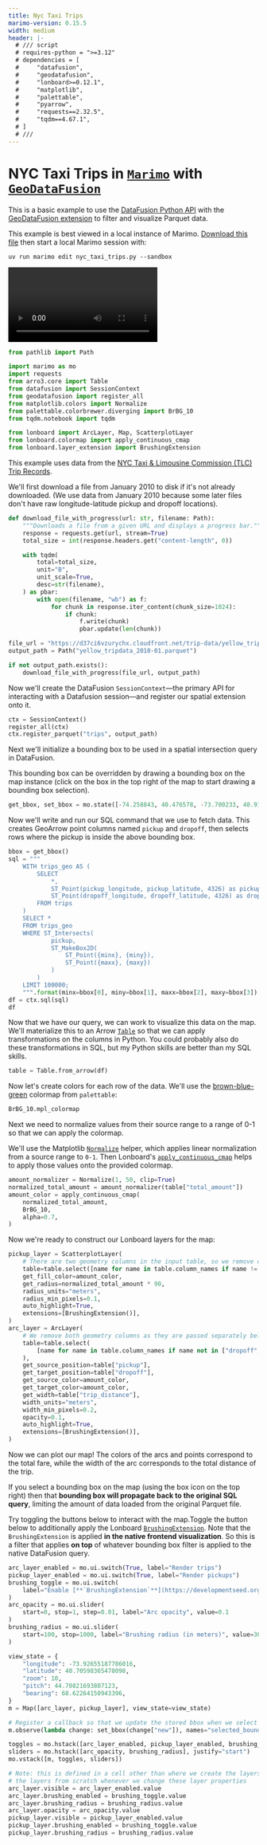 ```yaml
---
title: Nyc Taxi Trips
marimo-version: 0.15.5
width: medium
header: |-
  # /// script
  # requires-python = ">=3.12"
  # dependencies = [
  #     "datafusion",
  #     "geodatafusion",
  #     "lonboard>=0.12.1",
  #     "matplotlib",
  #     "palettable",
  #     "pyarrow",
  #     "requests==2.32.5",
  #     "tqdm==4.67.1",
  # ]
  # ///
---
```


# NYC Taxi Trips in [`Marimo`][Marimo] with [`GeoDataFusion`][datafusion-geo]

[Marimo]: https://docs.marimo.io/
[datafusion-geo]: https://github.com/datafusion-contrib/datafusion-geo

This is a basic example to use the [DataFusion Python API](https://datafusion.apache.org/python/) with the [GeoDataFusion extension][datafusion-geo] to filter and visualize Parquet data.

This example is best viewed in a local instance of Marimo. [Download this file](https://github.com/developmentseed/lonboard/blob/main/examples/marimo/nyc_taxi_trips.py) then start a local Marimo session with:

```
uv run marimo edit nyc_taxi_trips.py --sandbox
```

<video controls autoplay loop>
    <source src="https://github.com/user-attachments/assets/77f6a2b3-80c9-4524-8be2-79152746da1d" type="video/mp4">
</video>

```python {.marimo}
from pathlib import Path

import marimo as mo
import requests
from arro3.core import Table
from datafusion import SessionContext
from geodatafusion import register_all
from matplotlib.colors import Normalize
from palettable.colorbrewer.diverging import BrBG_10
from tqdm.notebook import tqdm

from lonboard import ArcLayer, Map, ScatterplotLayer
from lonboard.colormap import apply_continuous_cmap
from lonboard.layer_extension import BrushingExtension
```

This example uses data from the [NYC Taxi & Limousine Commission (TLC) Trip Records](https://www.nyc.gov/site/tlc/about/tlc-trip-record-data.page).

We'll first download a file from January 2010 to disk if it's not already downloaded. (We use data from January 2010 because some later files don't have raw longitude-latitude pickup and dropoff locations).

```python {.marimo}
def download_file_with_progress(url: str, filename: Path):
    """Downloads a file from a given URL and displays a progress bar."""
    response = requests.get(url, stream=True)
    total_size = int(response.headers.get("content-length", 0))

    with tqdm(
        total=total_size,
        unit="B",
        unit_scale=True,
        desc=str(filename),
    ) as pbar:
        with open(filename, "wb") as f:
            for chunk in response.iter_content(chunk_size=1024):
                if chunk:
                    f.write(chunk)
                    pbar.update(len(chunk))

file_url = "https://d37ci6vzurychx.cloudfront.net/trip-data/yellow_tripdata_2010-01.parquet"
output_path = Path("yellow_tripdata_2010-01.parquet")

if not output_path.exists():
    download_file_with_progress(file_url, output_path)
```

Now we'll create the DataFusion `SessionContext`—the primary API for interacting with a Datafusion session—and register our spatial extension onto it.

```python {.marimo}
ctx = SessionContext()
register_all(ctx)
ctx.register_parquet("trips", output_path)
```

Next we'll initialize a bounding box to be used in a spatial intersection query in DataFusion.

This bounding box can be overridden by drawing a bounding box on the map instance (click on the box in the top right of the map to start drawing a bounding box selection).

```python {.marimo}
get_bbox, set_bbox = mo.state([-74.258843, 40.476578, -73.700233, 40.91763])
```

Now we'll write and run our SQL command that we use to fetch data. This creates GeoArrow point columns named `pickup` and `dropoff`, then selects rows where the pickup is inside the above bounding box.

```python {.marimo}
bbox = get_bbox()
sql = """
    WITH trips_geo AS (
        SELECT
            *,
            ST_Point(pickup_longitude, pickup_latitude, 4326) as pickup,
            ST_Point(dropoff_longitude, dropoff_latitude, 4326) as dropoff
        FROM trips
    )
    SELECT *
    FROM trips_geo
    WHERE ST_Intersects(
            pickup,
            ST_MakeBox2D(
                ST_Point({minx}, {miny}),
                ST_Point({maxx}, {maxy})
            )
        )
    LIMIT 100000;
    """.format(minx=bbox[0], miny=bbox[1], maxx=bbox[2], maxy=bbox[3])
df = ctx.sql(sql)
df
```

Now that we have our query, we can work to visualize this data on the map. We'll materialize this to an Arrow [`Table`](https://kylebarron.dev/arro3/latest/api/core/table/) so that we can apply transformations on the columns in Python. You could probably also do these transformations in SQL, but my Python skills are better than my SQL skills.

```python {.marimo}
table = Table.from_arrow(df)
```

Now let's create colors for each row of the data. We'll use the [brown-blue-green](https://jiffyclub.github.io/palettable/colorbrewer/diverging/#brbg_10) colormap from `palettable`:

```python {.marimo}
BrBG_10.mpl_colormap
```

Next we need to normalize values from their source range to a range of 0-1 so that we can apply the colormap.

We'll use the Matplotlib [`Normalize`](https://matplotlib.org/stable/api/_as_gen/matplotlib.colors.Normalize.html) helper, which applies linear normalization from a source range to `0-1`. Then Lonboard's [`apply_continuous_cmap`](https://developmentseed.org/lonboard/latest/api/colormap/#lonboard.colormap.apply_continuous_cmap) helps to apply those values onto the provided colormap.

```python {.marimo}
amount_normalizer = Normalize(1, 50, clip=True)
normalized_total_amount = amount_normalizer(table["total_amount"])
amount_color = apply_continuous_cmap(
    normalized_total_amount,
    BrBG_10,
    alpha=0.7,
)
```

Now we're ready to construct our Lonboard layers for the map:

```python {.marimo}
pickup_layer = ScatterplotLayer(
    # There are two geometry columns in the input table, so we remove one of them
    table=table.select([name for name in table.column_names if name != "dropoff"]),
    get_fill_color=amount_color,
    get_radius=normalized_total_amount * 90,
    radius_units="meters",
    radius_min_pixels=0.1,
    auto_highlight=True,
    extensions=[BrushingExtension()],
)
arc_layer = ArcLayer(
    # We remove both geometry columns as they are passed separately below
    table=table.select(
        [name for name in table.column_names if name not in ["dropoff", "pickup"]]
    ),
    get_source_position=table["pickup"],
    get_target_position=table["dropoff"],
    get_source_color=amount_color,
    get_target_color=amount_color,
    get_width=table["trip_distance"],
    width_units="meters",
    width_min_pixels=0.2,
    opacity=0.1,
    auto_highlight=True,
    extensions=[BrushingExtension()],
)
```

Now we can plot our map! The colors of the arcs and points correspond to the total fare, while the width of the arc corresponds to the total distance of the trip.

If you select a bounding box on the map (using the box icon on the top right) then that **bounding box will propagate back to the original SQL query**, limiting the amount of data loaded from the original Parquet file.

Try toggling the buttons below to interact with the map.Toggle the button below to additionally apply the Lonboard [`BrushingExtension`](https://developmentseed.org/lonboard/latest/api/layer-extensions/brushing-extension/). Note that the `BrushingExtension` is applied **in the native frontend visualization**. So this is a filter that applies **on top** of whatever bounding box filter is applied to the native DataFusion query.

```python {.marimo}
arc_layer_enabled = mo.ui.switch(True, label="Render trips")
pickup_layer_enabled = mo.ui.switch(True, label="Render pickups")
brushing_toggle = mo.ui.switch(
    label="Enable [**`BrushingExtension`**](https://developmentseed.org/lonboard/latest/api/layer-extensions/brushing-extension/) (with this enabled, hover over the map)"
)
arc_opacity = mo.ui.slider(
    start=0, stop=1, step=0.01, label="Arc opacity", value=0.1
)
brushing_radius = mo.ui.slider(
    start=100, stop=1000, label="Brushing radius (in meters)", value=300
)

view_state = {
    "longitude": -73.92655187786016,
    "latitude": 40.70598365478098,
    "zoom": 10,
    "pitch": 44.70821693807123,
    "bearing": 60.62264150943396,
}
m = Map([arc_layer, pickup_layer], view_state=view_state)

# Register a callback so that we update the stored bbox when we select a new bbox from the map
m.observe(lambda change: set_bbox(change["new"]), names="selected_bounds")

toggles = mo.hstack([arc_layer_enabled, pickup_layer_enabled, brushing_toggle])
sliders = mo.hstack([arc_opacity, brushing_radius], justify="start")
mo.vstack([m, toggles, sliders])
```

```python {.marimo}
# Note: this is defined in a cell other than where we create the layers so that it doesn't re-render
# the layers from scratch whenever we change these layer properties
arc_layer.visible = arc_layer_enabled.value
arc_layer.brushing_enabled = brushing_toggle.value
arc_layer.brushing_radius = brushing_radius.value
arc_layer.opacity = arc_opacity.value
pickup_layer.visible = pickup_layer_enabled.value
pickup_layer.brushing_enabled = brushing_toggle.value
pickup_layer.brushing_radius = brushing_radius.value
```
